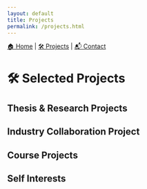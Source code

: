 ```yaml
---
layout: default
title: Projects
permalink: /projects.html
---
```


<!-- Navigation -->
<div style="margin-bottom: 30px;">
  <a href="{{ '/' | relative_url }}">🏠 Home</a> |
  <a href="{{ '/projects.html' | relative_url }}">🛠 Projects</a> |
  <a href="{{ '/contact.html' | relative_url }}">📬 Contact</a>
</div>

# 🛠 Selected Projects

<!-- 这里直接粘贴你已有的项目内容（从 Thesis 到 Self Interests） -->

## Thesis & Research Projects

<!-- 粘贴原内容的 Hand Exoskeleton、Offshore Curtain、etc... -->

## Industry Collaboration Project

<!-- Automated Lubricator Device -->

## Course Projects

<!-- Jumping Frog, Pot Seeding System, etc... -->

## Self Interests

<!-- Python Game -->
